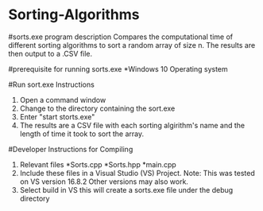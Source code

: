 # Sorting-Algorithms

#sorts.exe program description 
Compares the computational time of different sorting algorithms to sort a random array of size n.
The results are then output to a .CSV file.

#prerequisite for running sorts.exe
*Windows 10 Operating system 

#Run sort.exe Instructions 
1. Open a command window 
2. Change to the directory containing the sort.exe
3. Enter "start storts.exe"
4. The results are a CSV file with each sorting algirithm's name and the length of time it took to sort the array.

#Developer Instructions for Compiling 
1. Relevant files
*Sorts.cpp
*Sorts.hpp
*main.cpp
2. Include these files in a Visual Studio (VS) Project.
    Note: This was tested on VS version 16.8.2
    Other versions may also work.
3. Select build in VS this will create a sorts.exe file under the debug directory 




